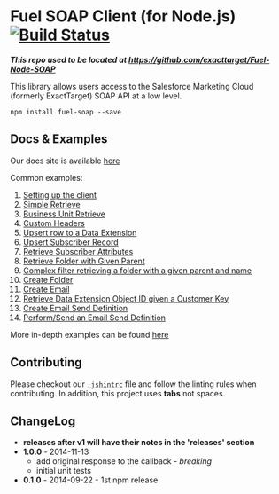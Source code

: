 Fuel SOAP Client (for Node.js) [![Build Status](https://travis-ci.org/salesforce-marketingcloud/FuelSDK-Node-SOAP.svg?branch=master)](https://travis-ci.org/salesforce-marketingcloud/FuelSDK-Node-SOAP)
=============

***This repo used to be located at https://github.com/exacttarget/Fuel-Node-SOAP***

This library allows users access to the Salesforce Marketing Cloud (formerly ExactTarget) SOAP API at a low level.

```
npm install fuel-soap --save
```

## Docs & Examples

Our docs site is available [here](http://salesforce-marketingcloud.github.io/FuelSDK-Node-SOAP/)

Common examples:

1. [Setting up the client][3]
2. [Simple Retrieve][4]
3. [Business Unit Retrieve][5]
4. [Custom Headers][6]
5. [Upsert row to a Data Extension][7]
6. [Upsert Subscriber Record][8]
7. [Retrieve Subscriber Attributes][9]
8. [Retrieve Folder with Given Parent][10]
9. [Complex filter retrieving a folder with a given parent and name][11]
10. [Create Folder][12]
11. [Create Email][13]
12. [Retrieve Data Extension Object ID given a Customer Key][14]
13. [Create Email Send Definition][15]
14. [Perform/Send an Email Send Definition][16]


More in-depth examples can be found [here](https://github.com/salesforce-marketingcloud/FuelSDK-Node)

## Contributing

Please checkout our [`.jshintrc`][2] file and follow the linting rules when contributing. In addition, this project uses **tabs** not spaces.

## ChangeLog

* **releases after v1 will have their notes in the 'releases' section**
* **1.0.0** - 2014-11-13
    * add original response to the callback - *breaking*
    * initial unit tests
* **0.1.0** - 2014-09-22 - 1st npm release

[1]: https://github.com/salesforcefuel/FuelSDK-Node-Auth/wiki/Initialization
[2]: https://github.com/salesforcefuel/FuelSDK-Node-SOAP/blob/master/.jshintrc
[3]: https://gist.github.com/vernak2539/8babcdd13b80d632dd12#file-1_setup-js
[4]: https://gist.github.com/vernak2539/8babcdd13b80d632dd12#file-2_simple-retrieve-js
[5]: https://gist.github.com/vernak2539/8babcdd13b80d632dd12#file-3_business-unit-retrieve-js
[6]: https://gist.github.com/vernak2539/a1b5c6e36f6c7f1fe63b
[7]: https://gist.github.com/angrycider/02e858fd013144e1bab3b422f7dad72e
[8]: https://gist.github.com/angrycider/f8377566cb8846b1842da15786b7fd59
[9]: https://gist.github.com/angrycider/ce1d4e3a95dbd67c4c83176c04d08036
[10]: https://gist.github.com/angrycider/cef64f6d5081bad90625747bb622386e
[11]: https://gist.github.com/angrycider/0bb7f244784666d6d0713264d7e60db4
[12]: https://gist.github.com/angrycider/b5369270b48eea2b6d225aa75797c779
[13]: https://gist.github.com/angrycider/ee39a7a87454201ea469108104b6f0e0
[14]: https://gist.github.com/angrycider/47a2727e274ef87632c115b333aeb473
[15]: https://gist.github.com/angrycider/62ffa5285d7399b2fbaa8d63989c64c0
[16]: https://gist.github.com/angrycider/ca45209fcad89ae3f71e7119680f24ef
